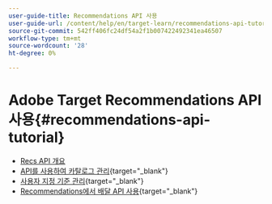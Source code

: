 ```yaml
---
user-guide-title: Recommendations API 사용
user-guide-url: /content/help/en/target-learn/recommendations-api-tutorial/recs-api-overview.html
source-git-commit: 542ff406fc24df54a2f1b007422492341ea46507
workflow-type: tm+mt
source-wordcount: '28'
ht-degree: 0%

---
```



# Adobe Target Recommendations API 사용{#recommendations-api-tutorial}

+ [Recs API 개요](recs-api-overview.md)
+ [API를 사용하여 카탈로그 관리](https://experienceleague.adobe.com/docs/target-dev/developer/api/recommendations-api/manage-catalog.html){target="_blank"}
+ [사용자 지정 기준 관리](https://experienceleague.adobe.com/docs/target-dev/developer/api/recommendations-api/manage-custom-criteria.html){target="_blank"}
+ [Recommendations에서 배달 API 사용](https://experienceleague.adobe.com/docs/target-dev/developer/api/recommendations-api/fetch-recs-server-side-delivery-api.html){target="_blank"}

<!--+ [Debug API calls](6debug.md)
+ [Download the Calculated Recommendations CSV](7download-calc-recs-csv.md)-->

<!--
+ Managing your Catalog with APIs{#manage-catalog}
  + [Create and update items](manage-catalog/saveEntities.md)
  + [Delete items](manage-catalog/deleteEntities.md)
  + [Delete All Items](manage-catalog/concepts.md)
  + [Get item details](manage-catalog/base-implementation.md)
+ Managing Custom Criteria{#use-cases}
  + [Home Page](use-cases/home-page.md)
  + [Product Pages](use-cases/product-pages.md)
  + [Category Pages](use-cases/category-pages.md)
  + [Add to Cart Modals](use-cases/add-to-cart-modals.md)
  + [Cart Page](use-cases/cart-page.md)
  + [Order Confirmation Page](use-cases/order-confirmation-page.md)-->
